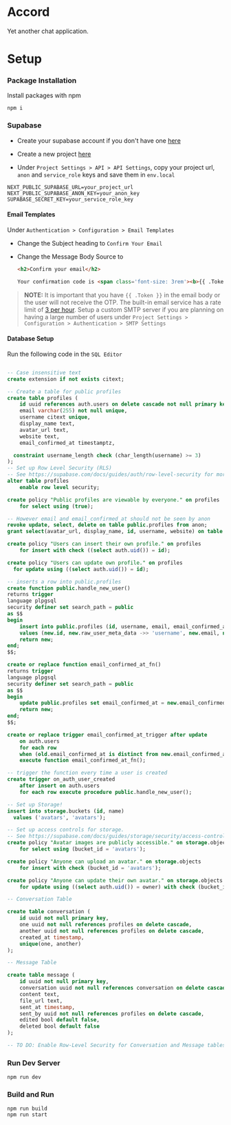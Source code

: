 # Accord

Yet another chat application.

# Setup

### Package Installation

Install packages with npm

```
npm i
```

### Supabase

- Create your supabase account if you don't have one [here](https://supabase.com/dashboard/sign-in?)

- Create a new project [here](https://supabase.com/dashboard/projects)

- Under `Project Settings > API > API Settings`, copy your project url, `anon` and `service_role` keys and save them in `env.local`

```
NEXT_PUBLIC_SUPABASE_URL=your_project_url
NEXT_PUBLIC_SUPABASE_ANON_KEY=your_anon_key
SUPABASE_SECRET_KEY=your_service_role_key
```

#### Email Templates

Under `Authentication > Configuration > Email Templates`

- Change the Subject heading to
    ` Confirm Your Email `

- Change the Message Body Source to
    ```md
    <h2>Confirm your email</h2>

    Your confirmation code is <span class='font-size: 3rem'><b>{{ .Token }}</b></span>
    ```

> **NOTE:** It is important that you have `{{ .Token }}` in the email body or the user will not receive the OTP. The built-in email service has a rate limit of [3 per hour](https://supabase.com/docs/guides/platform/going-into-prod#auth-rate-limits). Setup a custom SMTP server if you are planning on having a large number of users under `Project Settings > Configuration > Authentication > SMTP Settings`

#### Database Setup

Run the following code in the `SQL Editor`

```sql

-- Case insensitive text
create extension if not exists citext;

-- Create a table for public profiles
create table profiles (
    id uuid references auth.users on delete cascade not null primary key,
    email varchar(255) not null unique,
    username citext unique,
    display_name text,
    avatar_url text,
    website text,
    email_confirmed_at timestamptz,

  constraint username_length check (char_length(username) >= 3)
);
-- Set up Row Level Security (RLS)
-- See https://supabase.com/docs/guides/auth/row-level-security for more details.
alter table profiles
    enable row level security;

create policy "Public profiles are viewable by everyone." on profiles
    for select using (true);

-- However email and email_confirmed_at should not be seen by anon
revoke update, select, delete on table public.profiles from anon;
grant select(avatar_url, display_name, id, username, website) on table public.profiles to anon;

create policy "Users can insert their own profile." on profiles
    for insert with check ((select auth.uid()) = id);

create policy "Users can update own profile." on profiles
  for update using ((select auth.uid()) = id);

-- inserts a row into public.profiles
create function public.handle_new_user()
returns trigger
language plpgsql
security definer set search_path = public
as $$
begin
    insert into public.profiles (id, username, email, email_confirmed_at)
    values (new.id, new.raw_user_meta_data ->> 'username', new.email, new.email_confirmed_at);
    return new;
end;
$$;

create or replace function email_confirmed_at_fn()
returns trigger
language plpgsql
security definer set search_path = public
as $$
begin
    update public.profiles set email_confirmed_at = new.email_confirmed_at where id = new.id;
    return new;
end;
$$;

create or replace trigger email_confirmed_at_trigger after update
    on auth.users
    for each row
    when (old.email_confirmed_at is distinct from new.email_confirmed_at)
    execute function email_confirmed_at_fn();

-- trigger the function every time a user is created
create trigger on_auth_user_created
    after insert on auth.users
    for each row execute procedure public.handle_new_user();

-- Set up Storage!
insert into storage.buckets (id, name)
  values ('avatars', 'avatars');

-- Set up access controls for storage.
-- See https://supabase.com/docs/guides/storage/security/access-control#policy-examples for more details.
create policy "Avatar images are publicly accessible." on storage.objects
    for select using (bucket_id = 'avatars');

create policy "Anyone can upload an avatar." on storage.objects
    for insert with check (bucket_id = 'avatars');

create policy "Anyone can update their own avatar." on storage.objects
    for update using ((select auth.uid()) = owner) with check (bucket_id = 'avatars');

-- Conversation Table

create table conversation (
    id uuid not null primary key,
    one uuid not null references profiles on delete cascade,
    another uuid not null references profiles on delete cascade,
    created_at timestamp,
    unique(one, another)
);

-- Message Table

create table message (
    id uuid not null primary key,
    conversation uuid not null references conversation on delete cascade,
    content text,
    file_url text,
    sent_at timestamp,
    sent_by uuid not null references profiles on delete cascade,
    edited bool default false,
    deleted bool default false
);

-- TO DO: Enable Row-Level Security for Conversation and Message tables.

```

### Run Dev Server

```
npm run dev
```

### Build and Run

```
npm run build
npm run start
```
